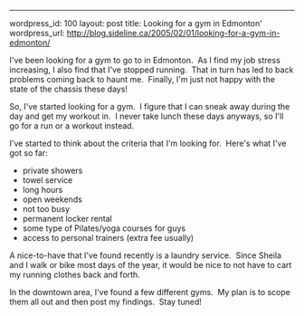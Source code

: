 --- 
wordpress_id: 100
layout: post
title: Looking for a gym in Edmonton'
wordpress_url: http://blog.sideline.ca/2005/02/01/looking-for-a-gym-in-edmonton/

<p>I've been looking for a gym to go to in Edmonton.  As I find my job stress increasing, I also find that I've stopped running.  That in turn has led to back problems coming back to haunt me.  Finally, I'm just not happy with the state of the chassis these days!</p>
<p>So, I've started looking for a gym.  I figure that I can sneak away during the day and get my workout in.  I never take lunch these days anyways, so I'll go for a run or a workout instead.</p>
<p>I've started to think about the criteria that I'm looking for.  Here's what I've got so far:</p>
<ul>
<li>private showers</li>
<li>towel service</li>
<li>long hours</li>
<li>open weekends</li>
<li>not too busy</li>
<li>permanent locker rental</li>
<li>some type of Pilates/yoga courses for guys</li>
<li>access to personal trainers (extra fee usually)</li></ul>
<p>A nice-to-have that I've found recently is a laundry service.  Since Sheila and I walk or bike most days of the year, it would be nice to not have to cart my running clothes back and forth.</p>
<p>In the downtown area, I've found a few different gyms.  My plan is to scope them all out and then post my findings.  Stay tuned!</p>
